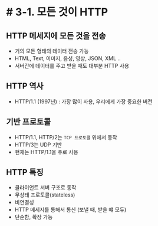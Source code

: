 # # 3-1. 모든 것이 HTTP

## HTTP 메세지에 모든 것을 전송

* 거의 모든 형태의 데이터 전송 가능
* HTML, Text, 이미지, 음성, 영상, JSON, XML ..
* 서버간에 데이터를 주고 받을 때도 대부분 HTTP 사용

## HTTP 역사
* HTTP/1.1 (1997년) : 가장 많이 사용, 우리에게 가장 중요한 버전

## 기반 프로토콜
* HTTP/1.1, HTTP/2는 ```TCP 프로토콜``` 위에서 동작
* HTTP/3는 UDP 기반
* 현재는 HTTP/1.1을 주로 사용

## HTTP 특징
* 클라이언트 서버 구조로 동작
* 무상태 프로토콜(stateless)
* 비연결성
* HTTP 메세지를 통해서 통신 (보낼 때, 받을 떄 모두)
* 단순함, 확장 가능
